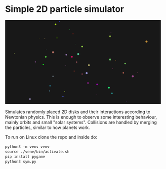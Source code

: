 # Simple 2D particle simulator

![](example.png)

Simulates randomly placed 2D disks and their interactions according to Newtonian physics. This is enough to observe some interesting behaviour, mainly orbits and small "solar systems". Collisions are handled by merging the particles, similar to how planets work.

To run on Linux clone the repo and inside do:

```
python3 -m venv venv
source ./venv/bin/activate.sh
pip install pygame
python3 sym.py
```

